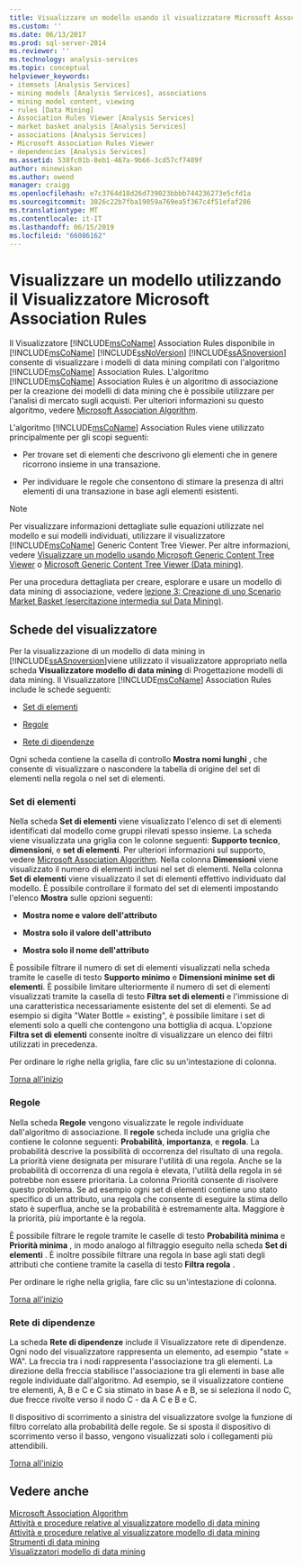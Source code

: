 ```yaml
---
title: Visualizzare un modello usando il visualizzatore Microsoft Association Rules | Microsoft Docs
ms.custom: ''
ms.date: 06/13/2017
ms.prod: sql-server-2014
ms.reviewer: ''
ms.technology: analysis-services
ms.topic: conceptual
helpviewer_keywords:
- itemsets [Analysis Services]
- mining models [Analysis Services], associations
- mining model content, viewing
- rules [Data Mining]
- Association Rules Viewer [Analysis Services]
- market basket analysis [Analysis Services]
- associations [Analysis Services]
- Microsoft Association Rules Viewer
- dependencies [Analysis Services]
ms.assetid: 538fc01b-8eb1-467a-9b66-3cd57cf7489f
author: minewiskan
ms.author: owend
manager: craigg
ms.openlocfilehash: e7c3764d18d26d739023bbbb744236273e5cfd1a
ms.sourcegitcommit: 3026c22b7fba19059a769ea5f367c4f51efaf286
ms.translationtype: MT
ms.contentlocale: it-IT
ms.lasthandoff: 06/15/2019
ms.locfileid: "66086162"
---
```

# <a name="browse-a-model-using-the-microsoft-association-rules-viewer"></a>Visualizzare un modello utilizzando il Visualizzatore Microsoft Association Rules
  Il Visualizzatore [!INCLUDE[msCoName](../../includes/msconame-md.md)] Association Rules disponibile in [!INCLUDE[msCoName](../../includes/msconame-md.md)] [!INCLUDE[ssNoVersion](../../includes/ssnoversion-md.md)] [!INCLUDE[ssASnoversion](../../includes/ssasnoversion-md.md)] consente di visualizzare i modelli di data mining compilati con l'algoritmo [!INCLUDE[msCoName](../../includes/msconame-md.md)] Association Rules. L'algoritmo [!INCLUDE[msCoName](../../includes/msconame-md.md)] Association Rules è un algoritmo di associazione per la creazione dei modelli di data mining che è possibile utilizzare per l'analisi di mercato sugli acquisti. Per ulteriori informazioni su questo algoritmo, vedere [Microsoft Association Algorithm](microsoft-association-algorithm.md).  
  
 L'algoritmo [!INCLUDE[msCoName](../../includes/msconame-md.md)] Association Rules viene utilizzato principalmente per gli scopi seguenti:  
  
-   Per trovare set di elementi che descrivono gli elementi che in genere ricorrono insieme in una transazione.  
  
-   Per individuare le regole che consentono di stimare la presenza di altri elementi di una transazione in base agli elementi esistenti.  
  
> [!NOTE]  
>  Per visualizzare informazioni dettagliate sulle equazioni utilizzate nel modello e sui modelli individuati, utilizzare il visualizzatore [!INCLUDE[msCoName](../../includes/msconame-md.md)] Generic Content Tree Viewer. Per altre informazioni, vedere [Visualizzare un modello usando Microsoft Generic Content Tree Viewer](browse-a-model-using-the-microsoft-generic-content-tree-viewer.md) o [Microsoft Generic Content Tree Viewer &#40;Data mining&#41;](../microsoft-generic-content-tree-viewer-data-mining.md).  
  
 Per una procedura dettagliata per creare, esplorare e usare un modello di data mining di associazione, vedere [lezione 3: Creazione di uno Scenario Market Basket &#40;esercitazione intermedia sul Data Mining&#41;](../../tutorials/lesson-3-building-a-market-basket-scenario-intermediate-data-mining-tutorial.md).  
  
##  <a name="BKMK_ViewerTabs"></a> Schede del visualizzatore  
 Per la visualizzazione di un modello di data mining in [!INCLUDE[ssASnoversion](../../includes/ssasnoversion-md.md)]viene utilizzato il visualizzatore appropriato nella scheda **Visualizzatore modello di data mining** di Progettazione modelli di data mining. Il Visualizzatore [!INCLUDE[msCoName](../../includes/msconame-md.md)] Association Rules include le schede seguenti:  
  
-   [Set di elementi](#BKMK_Itemsets)  
  
-   [Regole](#BKMK_Rules)  
  
-   [Rete di dipendenze](#BKMK_Dependency)  
  
 Ogni scheda contiene la casella di controllo **Mostra nomi lunghi** , che consente di visualizzare o nascondere la tabella di origine del set di elementi nella regola o nel set di elementi.  
  
###  <a name="BKMK_Itemsets"></a> Set di elementi  
 Nella scheda **Set di elementi** viene visualizzato l'elenco di set di elementi identificati dal modello come gruppi rilevati spesso insieme. La scheda viene visualizzata una griglia con le colonne seguenti: **Supporto tecnico**, **dimensioni**, e **set di elementi**. Per ulteriori informazioni sul supporto, vedere [Microsoft Association Algorithm](microsoft-association-algorithm.md). Nella colonna **Dimensioni** viene visualizzato il numero di elementi inclusi nel set di elementi. Nella colonna **Set di elementi** viene visualizzato il set di elementi effettivo individuato dal modello. È possibile controllare il formato del set di elementi impostando l'elenco **Mostra** sulle opzioni seguenti:  
  
-   **Mostra nome e valore dell'attributo**  
  
-   **Mostra solo il valore dell'attributo**  
  
-   **Mostra solo il nome dell'attributo**  
  
 È possibile filtrare il numero di set di elementi visualizzati nella scheda tramite le caselle di testo **Supporto minimo** e **Dimensioni minime set di elementi**. È possibile limitare ulteriormente il numero di set di elementi visualizzati tramite la casella di testo **Filtra set di elementi** e l'immissione di una caratteristica necessariamente esistente del set di elementi. Se ad esempio si digita "Water Bottle = existing", è possibile limitare i set di elementi solo a quelli che contengono una bottiglia di acqua. L'opzione **Filtra set di elementi** consente inoltre di visualizzare un elenco dei filtri utilizzati in precedenza.  
  
 Per ordinare le righe nella griglia, fare clic su un'intestazione di colonna.  
  
 [Torna all'inizio](#BKMK_ViewerTabs)  
  
###  <a name="BKMK_Rules"></a> Regole  
 Nella scheda **Regole** vengono visualizzate le regole individuate dall'algoritmo di associazione. Il **regole** scheda include una griglia che contiene le colonne seguenti: **Probabilità**, **importanza**, e **regola**. La probabilità descrive la possibilità di occorrenza del risultato di una regola. La priorità viene designata per misurare l'utilità di una regola. Anche se la probabilità di occorrenza di una regola è elevata, l'utilità della regola in sé potrebbe non essere prioritaria. La colonna Priorità consente di risolvere questo problema. Se ad esempio ogni set di elementi contiene uno stato specifico di un attributo, una regola che consente di eseguire la stima dello stato è superflua, anche se la probabilità è estremamente alta. Maggiore è la priorità, più importante è la regola.  
  
 È possibile filtrare le regole tramite le caselle di testo **Probabilità minima** e **Priorità minima** , in modo analogo al filtraggio eseguito nella scheda **Set di elementi** . È inoltre possibile filtrare una regola in base agli stati degli attributi che contiene tramite la casella di testo **Filtra regola** .  
  
 Per ordinare le righe nella griglia, fare clic su un'intestazione di colonna.  
  
 [Torna all'inizio](#BKMK_ViewerTabs)  
  
###  <a name="BKMK_Dependency"></a> Rete di dipendenze  
 La scheda **Rete di dipendenze** include il Visualizzatore rete di dipendenze. Ogni nodo del visualizzatore rappresenta un elemento, ad esempio "state = WA". La freccia tra i nodi rappresenta l'associazione tra gli elementi. La direzione della freccia stabilisce l'associazione tra gli elementi in base alle regole individuate dall'algoritmo. Ad esempio, se il visualizzatore contiene tre elementi, A, B e C e C sia stimato in base A e B, se si seleziona il nodo C, due frecce rivolte verso il nodo C - da A C e B e C.  
  
 Il dispositivo di scorrimento a sinistra del visualizzatore svolge la funzione di filtro correlato alla probabilità delle regole. Se si sposta il dispositivo di scorrimento verso il basso, vengono visualizzati solo i collegamenti più attendibili.  
  
 [Torna all'inizio](#BKMK_ViewerTabs)  
  
## <a name="see-also"></a>Vedere anche  
 [Microsoft Association Algorithm](microsoft-association-algorithm.md)   
 [Attività e procedure relative al visualizzatore modello di data mining](mining-model-viewer-tasks-and-how-tos.md)   
 [Attività e procedure relative al visualizzatore modello di data mining](mining-model-viewer-tasks-and-how-tos.md)   
 [Strumenti di data mining](data-mining-tools.md)   
 [Visualizzatori modello di data mining](data-mining-model-viewers.md)  
  
  
